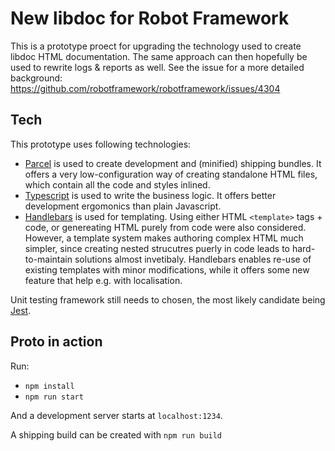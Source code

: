 # New libdoc for Robot Framework

This is a prototype proect for upgrading the technology used to create libdoc HTML documentation. The same approach can then hopefully be used to rewrite logs & reports as well. See the issue for a more detailed background: https://github.com/robotframework/robotframework/issues/4304

## Tech

This prototype uses following technologies:

- [Parcel](https://parceljs.org) is used to create development and (minified) shipping bundles. It offers a very low-configuration way of creating standalone HTML files, which contain all the code and styles inlined.
- [Typescript](https://www.typescriptlang.org) is used to write the business logic. It offers better development ergomonics than plain Javascript.
- [Handlebars](https://handlebarsjs.com) is used for templating. Using either HTML `<template>` tags + code, or genereating HTML purely from code were also considered. However, a template system makes authoring complex HTML much simpler, since creating nested strucutres puerly in code leads to hard-to-maintain solutions almost invetibaly. Handlebars enables re-use of existing templates with minor modifications, while it offers some new feature that help e.g. with localisation.

Unit testing framework still needs to chosen, the most likely candidate being [Jest](https://jestjs.io).

## Proto in action

Run:

- `npm install`
- `npm run start`

And a development server starts at `localhost:1234`.

A shipping build can be created with `npm run build`
